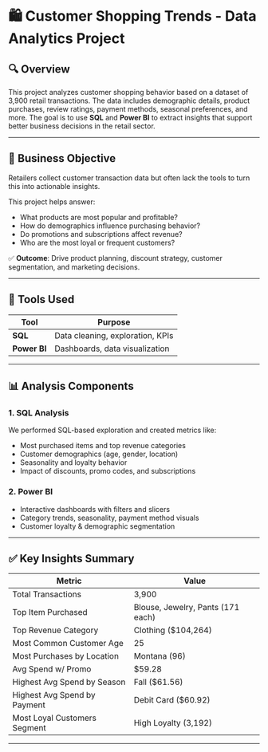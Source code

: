 
# 🛍️ Customer Shopping Trends - Data Analytics Project

## 🔍 Overview

This project analyzes customer shopping behavior based on a dataset of 3,900 retail transactions. The data includes demographic details, product purchases, review ratings, payment methods, seasonal preferences, and more. The goal is to use **SQL** and **Power BI** to extract insights that support better business decisions in the retail sector.

---

## 🎯 Business Objective

Retailers collect customer transaction data but often lack the tools to turn this into actionable insights.

This project helps answer:
- What products are most popular and profitable?
- How do demographics influence purchasing behavior?
- Do promotions and subscriptions affect revenue?
- Who are the most loyal or frequent customers?

✅ **Outcome**: Drive product planning, discount strategy, customer segmentation, and marketing decisions.

---

## 🧰 Tools Used

| Tool       | Purpose                                  |
|------------|------------------------------------------|
| **SQL**    | Data cleaning, exploration, KPIs         |
| **Power BI** | Dashboards, data visualization           |

---

## 📊 Analysis Components

### 1. SQL Analysis
We performed SQL-based exploration and created metrics like:
- Most purchased items and top revenue categories
- Customer demographics (age, gender, location)
- Seasonality and loyalty behavior
- Impact of discounts, promo codes, and subscriptions


### 2. Power BI
- Interactive dashboards with filters and slicers
- Category trends, seasonality, payment method visuals
- Customer loyalty & demographic segmentation

---

## ✅ Key Insights Summary

| Metric                        | Value                             |
|-------------------------------|------------------------------------|
| Total Transactions            | 3,900                             |
| Top Item Purchased            | Blouse, Jewelry, Pants (171 each) |
| Top Revenue Category          | Clothing ($104,264)               |
| Most Common Customer Age      | 25                                |
| Most Purchases by Location    | Montana (96)                      |
| Avg Spend w/ Promo            | $59.28                            |
| Highest Avg Spend by Season   | Fall ($61.56)                     |
| Highest Avg Spend by Payment  | Debit Card ($60.92)               |
| Most Loyal Customers Segment  | High Loyalty (3,192)              |

---
